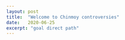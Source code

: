```yaml
---
layout: post
title:  "Welcome to Chinmoy controversies"
date:   2020-06-25
excerpt: "goal direct path"
---
```


